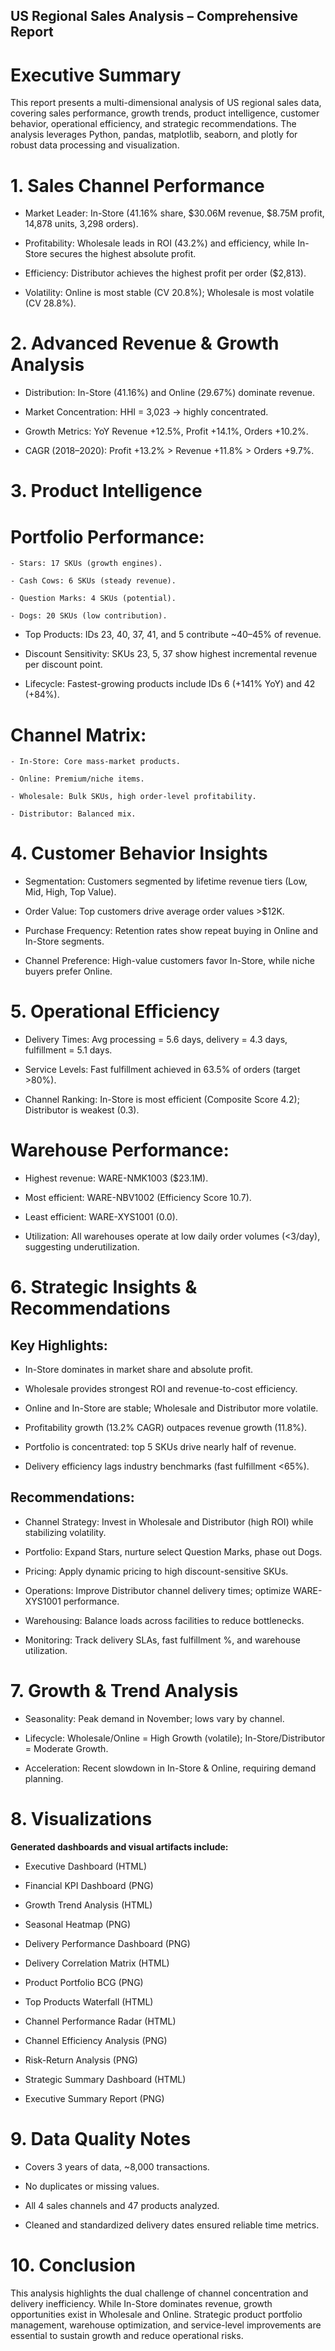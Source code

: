 ## US Regional Sales Analysis – Comprehensive Report

# Executive Summary
This report presents a multi-dimensional analysis of US regional sales data, covering sales performance, growth trends, product intelligence, customer behavior, operational efficiency, and strategic recommendations. The analysis leverages Python, pandas, matplotlib, seaborn, and plotly for robust data processing and visualization.

# 1. Sales Channel Performance

- Market Leader: In-Store (41.16% share, $30.06M revenue, $8.75M profit, 14,878 units, 3,298 orders).

- Profitability: Wholesale leads in ROI (43.2%) and efficiency, while In-Store secures the highest absolute profit.

- Efficiency: Distributor achieves the highest profit per order ($2,813).

- Volatility: Online is most stable (CV 20.8%); Wholesale is most volatile (CV 28.8%).

# 2. Advanced Revenue & Growth Analysis

- Distribution: In-Store (41.16%) and Online (29.67%) dominate revenue.

- Market Concentration: HHI = 3,023 → highly concentrated.

- Growth Metrics: YoY Revenue +12.5%, Profit +14.1%, Orders +10.2%.

- CAGR (2018–2020): Profit +13.2% > Revenue +11.8% > Orders +9.7%.

# 3. Product Intelligence

# Portfolio Performance:

    - Stars: 17 SKUs (growth engines).

    - Cash Cows: 6 SKUs (steady revenue).

    - Question Marks: 4 SKUs (potential).

    - Dogs: 20 SKUs (low contribution).

- Top Products: IDs 23, 40, 37, 41, and 5 contribute ~40–45% of revenue.

- Discount Sensitivity: SKUs 23, 5, 37 show highest incremental revenue per discount point.

- Lifecycle: Fastest-growing products include IDs 6 (+141% YoY) and 42 (+84%).

# Channel Matrix:

    - In-Store: Core mass-market products.

    - Online: Premium/niche items.

    - Wholesale: Bulk SKUs, high order-level profitability.

    - Distributor: Balanced mix.

# 4. Customer Behavior Insights

- Segmentation: Customers segmented by lifetime revenue tiers (Low, Mid, High, Top Value).

- Order Value: Top customers drive average order values >$12K.

- Purchase Frequency: Retention rates show repeat buying in Online and In-Store segments.

- Channel Preference: High-value customers favor In-Store, while niche buyers prefer Online.

# 5. Operational Efficiency

- Delivery Times: Avg processing = 5.6 days, delivery = 4.3 days, fulfillment = 5.1 days.

- Service Levels: Fast fulfillment achieved in 63.5% of orders (target >80%).

- Channel Ranking: In-Store is most efficient (Composite Score 4.2); Distributor is weakest (0.3).

# Warehouse Performance:

- Highest revenue: WARE-NMK1003 ($23.1M).

- Most efficient: WARE-NBV1002 (Efficiency Score 10.7).

- Least efficient: WARE-XYS1001 (0.0).

- Utilization: All warehouses operate at low daily order volumes (<3/day), suggesting underutilization.

# 6. Strategic Insights & Recommendations

## Key Highlights:

- In-Store dominates in market share and absolute profit.

- Wholesale provides strongest ROI and revenue-to-cost efficiency.

- Online and In-Store are stable; Wholesale and Distributor more volatile.

- Profitability growth (13.2% CAGR) outpaces revenue growth (11.8%).

- Portfolio is concentrated: top 5 SKUs drive nearly half of revenue.

- Delivery efficiency lags industry benchmarks (fast fulfillment <65%).

## Recommendations:

- Channel Strategy: Invest in Wholesale and Distributor (high ROI) while stabilizing volatility.

- Portfolio: Expand Stars, nurture select Question Marks, phase out Dogs.

- Pricing: Apply dynamic pricing to high discount-sensitive SKUs.

- Operations: Improve Distributor channel delivery times; optimize WARE-XYS1001 performance.

- Warehousing: Balance loads across facilities to reduce bottlenecks.

- Monitoring: Track delivery SLAs, fast fulfillment %, and warehouse utilization.

# 7. Growth & Trend Analysis

- Seasonality: Peak demand in November; lows vary by channel.

- Lifecycle: Wholesale/Online = High Growth (volatile); In-Store/Distributor = Moderate Growth.

- Acceleration: Recent slowdown in In-Store & Online, requiring demand planning.

# 8. Visualizations

**Generated dashboards and visual artifacts include:**

- Executive Dashboard (HTML)

- Financial KPI Dashboard (PNG)

- Growth Trend Analysis (HTML)

- Seasonal Heatmap (PNG)

- Delivery Performance Dashboard (PNG)

- Delivery Correlation Matrix (HTML)

- Product Portfolio BCG (PNG)

- Top Products Waterfall (HTML)

- Channel Performance Radar (HTML)

- Channel Efficiency Analysis (PNG)

- Risk-Return Analysis (PNG)

- Strategic Summary Dashboard (HTML)

- Executive Summary Report (PNG)

# 9. Data Quality Notes

- Covers 3 years of data, ~8,000 transactions.

- No duplicates or missing values.

- All 4 sales channels and 47 products analyzed.

- Cleaned and standardized delivery dates ensured reliable time metrics.

# 10. Conclusion

This analysis highlights the dual challenge of channel concentration and delivery inefficiency. While In-Store dominates revenue, growth opportunities exist in Wholesale and Online. Strategic product portfolio management, warehouse optimization, and service-level improvements are essential to sustain growth and reduce operational risks.